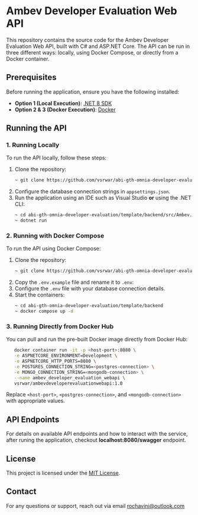 # Ambev Developer Evaluation Web API

This repository contains the source code for the Ambev Developer Evaluation Web API, built with C# and ASP.NET Core. The API can be run in three different ways: locally, using Docker Compose, or directly from a Docker container.

## Prerequisites

Before running the application, ensure you have the following installed:

- **Option 1 (Local Execution)**: [.NET 8 SDK](https://dotnet.microsoft.com/download/dotnet/8.0)
- **Option 2 & 3 (Docker Execution)**: [Docker](https://www.docker.com/get-started)

## Running the API

### 1. Running Locally

To run the API locally, follow these steps:

1. Clone the repository:
   ```sh
   ~ git clone https://github.com/vsrwar/abi-gth-omnia-developer-evaluation.git
   ```
2. Configure the database connection strings in `appsettings.json`.
3. Run the application using an IDE such as Visual Studio **or** using the .NET CLI:
   ```sh
   ~ cd abi-gth-omnia-developer-evaluation/template/backend/src/Ambev.DeveloperEvaluation.WebApi
   ~ dotnet run
   ```

### 2. Running with Docker Compose

To run the API using Docker Compose:

1. Clone the repository:
   ```sh
   ~ git clone https://github.com/vsrwar/abi-gth-omnia-developer-evaluation.git
   ```
2. Copy the `.env.example` file and rename it to `.env`:
3. Configure the `.env` file with your database connection details.
4. Start the containers:
   ```sh
   ~ cd abi-gth-omnia-developer-evaluation/template/backend
   ~ docker compose up -d
   ```

### 3. Running Directly from Docker Hub

You can pull and run the pre-built Docker image directly from Docker Hub:

```sh
   docker container run -it -p <host-port>:8080 \
   -e ASPNETCORE_ENVIRONMENT=Development \
   -e ASPNETCORE_HTTP_PORTS=8080 \
   -e POSTGRES_CONNECTION_STRING=<postgres-connection> \
   -e MONGO_CONNECTION_STRING=<mongodb-connection> \
   --name ambev_developer_evaluation_webapi \
   vsrwar/ambevdeveloperevaluationwebapi:1.0
```

Replace `<host-port>`, `<postgres-connection>`, and `<mongodb-connection>` with appropriate values.

## API Endpoints

For details on available API endpoints and how to interact with the service, after runing the application, checkout **localhost:8080/swagger** endpoint.

## License

This project is licensed under the [MIT License](LICENSE).

## Contact

For any questions or support, reach out via email [rochavini@outlook.com](mailto\:rochavini@outlook.com)
